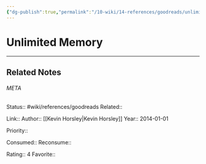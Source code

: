 ```yaml
---
{"dg-publish":true,"permalink":"/10-wiki/14-references/goodreads/unlimited-memory/"}
---
```


# Unlimited Memory
---

## Related Notes




###### META
Status:: #wiki/references/goodreads
Related:: 

Link:: 
Author:: [[Kevin Horsley\|Kevin Horsley]]
Year:: 2014-01-01

Priority:: 

Consumed:: 
Reconsume:: 

Rating:: 4
Favorite:: 
